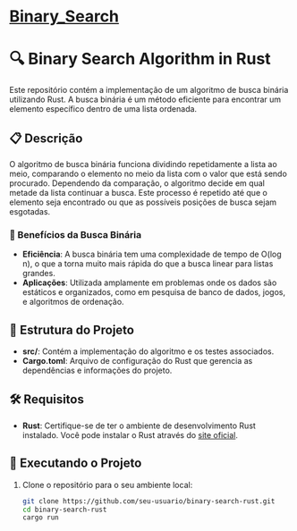# <a href="https://en.wikipedia.org/wiki/Binary_search">Binary_Search<a>
# 🔍 Binary Search Algorithm in Rust

Este repositório contém a implementação de um algoritmo de busca binária utilizando Rust. A busca binária é um método eficiente para encontrar um elemento específico dentro de uma lista ordenada.

## 📋 Descrição

O algoritmo de busca binária funciona dividindo repetidamente a lista ao meio, comparando o elemento no meio da lista com o valor que está sendo procurado. Dependendo da comparação, o algoritmo decide em qual metade da lista continuar a busca. Este processo é repetido até que o elemento seja encontrado ou que as possíveis posições de busca sejam esgotadas.

### 🧠 Benefícios da Busca Binária

- **Eficiência**: A busca binária tem uma complexidade de tempo de O(log n), o que a torna muito mais rápida do que a busca linear para listas grandes.
- **Aplicações**: Utilizada amplamente em problemas onde os dados são estáticos e organizados, como em pesquisa de banco de dados, jogos, e algoritmos de ordenação.

## 📂 Estrutura do Projeto

- **src/**: Contém a implementação do algoritmo e os testes associados.
- **Cargo.toml**: Arquivo de configuração do Rust que gerencia as dependências e informações do projeto.

## 🛠️ Requisitos

- **Rust**: Certifique-se de ter o ambiente de desenvolvimento Rust instalado. Você pode instalar o Rust através do [site oficial](https://www.rust-lang.org/tools/install).

## 🚀 Executando o Projeto

1. Clone o repositório para o seu ambiente local:
   ```bash
   git clone https://github.com/seu-usuario/binary-search-rust.git
   cd binary-search-rust
   cargo run
